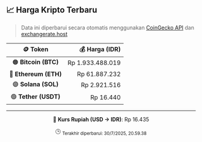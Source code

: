 

<!-- HARGA_KRIPTO -->
## 📈 Harga Kripto Terbaru

> Data ini diperbarui secara otomatis menggunakan [CoinGecko API](https://www.coingecko.com/) dan [exchangerate.host](https://exchangerate.host/)

<div align="center">

| 🪙 Token | 💰 Harga (IDR) |
|:------:|---------------:|
| 🟠 **Bitcoin (BTC)**   | Rp 1.933.488.019 |
| 🔵 **Ethereum (ETH)**  | Rp 61.887.232 |
| 🟣 **Solana (SOL)**    | Rp 2.921.516 |
| 🟢 **Tether (USDT)**   | Rp 16.440 |

---

💱 **Kurs Rupiah (USD → IDR)**: Rp 16.435

🕒 <sub>Terakhir diperbarui: 30/7/2025, 20.59.38</sub>

</div>
<!-- /HARGA_KRIPTO -->